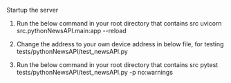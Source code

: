 Startup the server
1. Run the below command in your root directory that contains src
    uvicorn src.pythonNewsAPI.main:app --reload

2. Change the address to your own device address in below file, for testing
    tests/pythonNewsAPI/test_newsAPI.py
    
3. Run the below command in your root directory that contains src
    pytest tests/pythonNewsAPI/test_newsAPI.py -p no:warnings